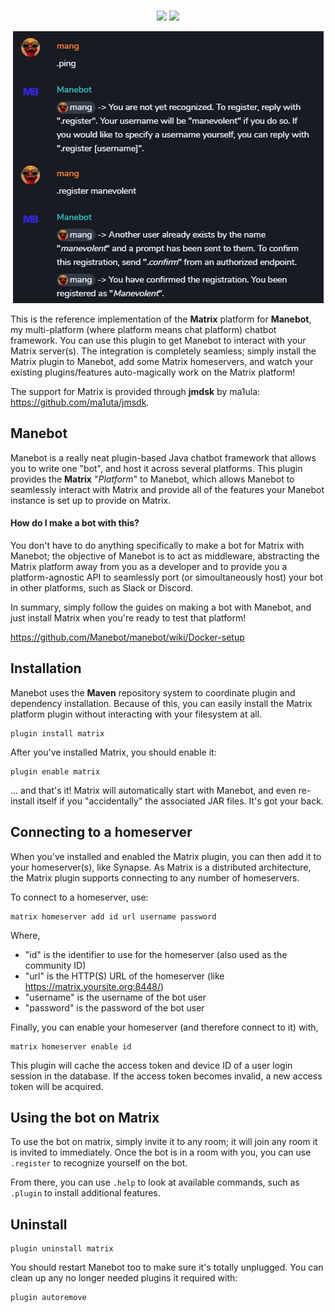 <p align="center">
  <br/>
  <a href="https://discord.gg/qJPzQX3"><img height="28" src="https://img.shields.io/discord/563010101254815776.svg?label=Discord&logo=discord&style=for-the-badge"></a> <img height="28" src="https://img.shields.io/github/issues/manebot/discord.svg?style=for-the-badge">
</p>

<p align="center">
<img src="https://raw.githubusercontent.com/Manebot/matrix/master/image.png">
</p>

This is the reference implementation of the **Matrix** platform for **Manebot**, my multi-platform (where platform means chat platform) chatbot framework. You can use this plugin to get Manebot to interact with your Matrix server(s).  The integration is completely seamless; simply install the Matrix plugin to Manebot, add some Matrix homeservers, and watch your existing plugins/features auto-magically work on the Matrix platform!

The support for Matrix is provided through **jmdsk** by ma1ula: https://github.com/ma1uta/jmsdk.

## Manebot

Manebot is a really neat plugin-based Java chatbot framework that allows you to write one "bot", and host it across several platforms. This plugin provides the **Matrix** "*Platform*" to Manebot, which allows Manebot to seamlessly interact with Matrix and provide all of the features your Manebot instance is set up to provide on Matrix.

#### How do I make a bot with this?

You don't have to do anything specifically to make a bot for Matrix with Manebot; the objective of Manebot is to act as middleware, abstracting the Matrix platform away from you as a developer and to provide you a platform-agnostic API to seamlessly port (or simoultaneously host) your bot in other platforms, such as Slack or Discord.

In summary, simply follow the guides on making a bot with Manebot, and just install Matrix when you're ready to test that platform!

https://github.com/Manebot/manebot/wiki/Docker-setup

## Installation

Manebot uses the **Maven** repository system to coordinate plugin and dependency installation. Because of this, you can easily install the Matrix platform plugin without interacting with your filesystem at all.

```
plugin install matrix
```

After you've installed Matrix, you should enable it:

```
plugin enable matrix
```

... and that's it! Matrix will automatically start with Manebot, and even re-install itself if you "accidentally" the associated JAR files. It's got your back.

## Connecting to a homeserver

When you've installed and enabled the Matrix plugin, you can then add it to your homeserver(s), like Synapse.  As Matrix is a distributed architecture, the Matrix plugin supports connecting to any number of homeservers.

To connect to a homeserver, use:

```
matrix homeserver add id url username password
```

Where,
 - "id" is the identifier to use for the homeserver (also used as the community ID)
 - "url" is the HTTP(S) URL of the homeserver (like https://matrix.yoursite.org:8448/)
 - "username" is the username of the bot user
 - "password" is the password of the bot user
 
Finally, you can enable your homeserver (and therefore connect to it) with,

```
matrix homeserver enable id
```

This plugin will cache the access token and device ID of a user login session in the database.  If the access token becomes invalid, a new access token will be acquired.

## Using the bot on Matrix

To use the bot on matrix, simply invite it to any room; it will join any room it is invited to immediately.  Once the bot is in a room with you, you can use `.register` to recognize yourself on the bot.

From there, you can use `.help` to look at available commands, such as `.plugin` to install additional features.

## Uninstall

```
plugin uninstall matrix
```

You should restart Manebot too to make sure it's totally unplugged. You can clean up any no longer needed plugins it required with:

```
plugin autoremove
```
